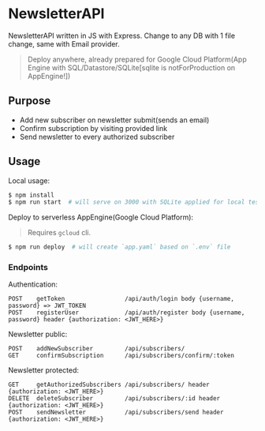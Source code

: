 # NewsletterAPI
NewsletterAPI written in JS with Express. Change to any DB with 1 file change, same with Email provider.

> Deploy anywhere, already prepared for Google Cloud Platform(App Engine with SQL/Datastore/SQLite[sqlite is notForProduction on AppEngine!])

## Purpose
- Add new subscriber on newsletter submit(sends an email)
- Confirm subscription by visiting provided link
- Send newsletter to every authorized subscriber

## Usage
Local usage:
```bash copy
$ npm install
$ npm run start  # will serve on 3000 with SQLite applied for local testing
```

Deploy to serverless AppEngine(Google Cloud Platform):
> Requires `gcloud` cli.
```bash copy
$ npm run deploy  # will create `app.yaml` based on `.env` file
```

### Endpoints

Authentication:
```
POST    getToken                 /api/auth/login body {username, password} => JWT_TOKEN
POST    registerUser             /api/auth/register body {username, password} header {authorization: <JWT_HERE>}
```

Newsletter public:
```
POST    addNewSubscriber         /api/subscribers/
GET     confirmSubscription      /api/subscribers/confirm/:token
```

Newsletter protected:
```
GET     getAuthorizedSubscribers /api/subscribers/ header {authorization: <JWT_HERE>}
DELETE  deleteSubscriber         /api/subscribers/:id header {authorization: <JWT_HERE>}
POST    sendNewsletter           /api/subscribers/send header {authorization: <JWT_HERE>}
```
